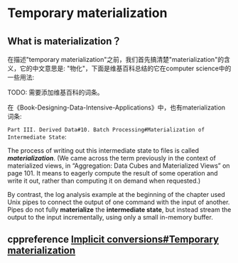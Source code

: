 # Temporary materialization



## What is materialization？

在描述"temporary materialization"之前，我们首先搞清楚"materialization"的含义，它的中文意思是: "物化"，下面是维基百科总结的它在computer science中的一些用法:

TODO: 需要添加维基百科的词条。



在《Book-Designing-Data-Intensive-Applications》中，也有materialization词条:

`Part III. Derived Data#10. Batch Processing#Materialization of Intermediate State`:

The process of writing out this intermediate state to files is called ***materialization***. (We came across the term previously in the context of materialized views, in “Aggregation: Data Cubes and Materialized Views” on page 101. It means to eagerly compute the result of some operation and write it out, rather than computing it on demand when requested.)

By contrast, the log analysis example at the beginning of the chapter used Unix pipes to connect the output of one command with the input of another. Pipes do not fully **materialize** the **intermediate state**, but instead stream the output to the input incrementally, using only a small in-memory buffer.



## cppreference [Implicit conversions#Temporary materialization](https://en.cppreference.com/w/cpp/language/implicit_conversion#Temporary_materialization)

